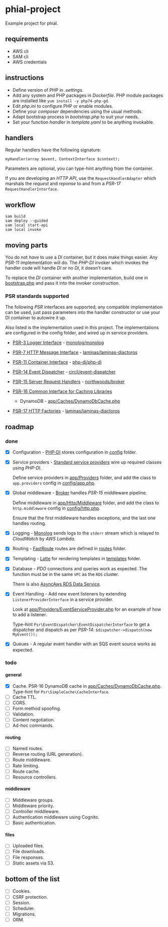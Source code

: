 # phial-project

Example project for phial.

## requirements

* AWS cli
* SAM cli
* AWS credentials

## instructions

* Define version of PHP in _.settings_.
* Add any system and PHP packages in _Dockerfile_. PHP module packages are installed like `yum install -y php74-php-gd`.
* Edit _php.ini_ to configure PHP or enable modules.
* Define your _composer_ dependencies using the usual methods.
* Adapt bootstrap process in _bootstrap.php_ to suit your needs.
* Set your function _handler_ in _template.yaml_ to be anything invokable.

## handlers

Regular handlers have the following signature:

```
myHandler(array $event, ContextInterface $context);
```

Parameters are optional, you can type-hint anything from the container.

If you are developing an _HTTP API_, use the `RequestHandlerAdapter` which marshals the _request_ and _reponse_ to and from a _PSR-17_ `RequestHandlerInterface`.

## workflow

```
sam build
sam deploy --guided
sam local start-api
sam local invoke
```

## moving parts

You do not _have_ to use a _DI_ container, but it does make things easier. Any _PSR-11_ implementation will do. The _PHP-DI_ invoker which invokes the handler code will handle _DI_ or no _DI_, it doesn't care.

To replace the _DI_ container with another implementation, build one in [bootstrap.php](bootstrap.php) and pass it into the invoker construction.

### PSR standards supported

The following _PSR_ interfaces are supported; any compatible implementation can be used, just pass parameters into the handler constructor or use your DI container to autowire it up.

Also listed is the implementation used in this project. The implementations are configured in the config folder, and wired up in service providers.

* [PSR-3 Logger Interface](https://www.php-fig.org/psr/psr-3) - [monolog/monolog](https://packagist.org/packages/monolog/monolog)
* [PSR-7 HTTP Message Interface](https://www.php-fig.org/psr/psr-7) - [laminas/laminas-diactoros](https://packagist.org/packages/laminas/laminas-diactoros)
* [PSR-11 Container Interface](https://www.php-fig.org/psr/psr-11) - [php-di/php-di](https://packagist.org/packages/php-di/php-di)
* [PSR-14 Event Dispatcher](https://www.php-fig.org/psr/psr-14) - [circli/event-dispatcher](https://packagist.org/packages/circli/event-dispatcher)
* [PSR-15 Server Request Handlers](https://www.php-fig.org/psr/psr-15) - [northwoods/broker](https://packagist.org/packages/northwoods/broker)
* [PSR-16 Common Interface for Caching Libraries](https://www.php-fig.org/psr/psr-16)

  * DynamoDB - [app/Caches/DynamoDbCache.php](app/Caches/DynamoDbCache.php)

* [PSR-17 HTTP Factories](https://www.php-fig.org/psr/psr-17) - [laminas/laminas-diactoros](https://packagist.org/packages/laminas/laminas-diactoros)

## roadmap

### done

- [x] Configuration - [PHP-DI](https://php-di.org/) stores configuration in [config](config) folder.
- [x] Service providers - [Standard service providers](https://github.com/container-interop/service-provider/) wire up required classes using _PHP-DI_.

  Define service providers in [app/Providers](app/Providers) folder, and add the class to `app.providers` config in [config/app.php](config/app.php).

- [x] Global middleware - [Broker](https://github.com/northwoods/broker) handles _PSR-15_ middleware pipeline.

  Define middleware in [app/Http/Middleware](app/Http/Middleware) folder, and add the class to `http.middleware` config in [config/http.php](config/http.php).

  Ensure that the first middleware handles exceptions, and the last one handles routing.

- [x] Logging - [Monolog](https://github.com/Seldaek/monolog) sends logs to the `stderr` stream which is relayed to _CloudWatch_ by _AWS Lambda_.
- [x] Routing - [FastRoute](https://github.com/nikic/FastRoute) routes are defined in [routes](routes) folder.
- [x] Templating - [Latte](latte.nette.org/) for rendering templates in [templates](templates) folder.
- [x] Database - _PDO_ connections and queries work as expected. The function must be in the same `VPC` as the `RDS` cluster.

  There is also [AsyncAws RDS Data Service](https://packagist.org/packages/async-aws/rds-data-service).

- [x] Event Handling - Add new event listeners by extending `ListenerProviderInterface` in a service provider.

  Look at [app/Providers/EventServiceProvider.php](app/Providers/EventServiceProvider.php) for an example of how to add a listener.

  Type-hint `Psr\EventDispatcher\EventDispatcherInterface` to get a dispatcher and dispatch as per _PSR-14_: `$dispatcher->dispatch(new MyEvent());`
- [x] Queues - A regular event handler with an SQS event source works as expected.

### todo

#### general

- [x] Cache. PSR-16 DynamoDB cache in [app/Caches/DynamoDbCache.php](app/Caches/DynamoDbCache.php). Type-hint for `Psr\SimpleCache\CacheInterface`.
- [ ] Cache TTL.
- [ ] CORS.
- [ ] Form method spoofing.
- [ ] Validation.
- [ ] Content negotiation.
- [ ] Ad-hoc commands.

#### routing

- [ ] Named routes.
- [ ] Reverse routing (URL generation).
- [ ] Route middleware.
- [ ] Rate limiting.
- [ ] Route cache.
- [ ] Resource controllers.

#### middleware

- [ ] Middleware groups.
- [ ] Middleware priority.
- [ ] Controller middleware.
- [ ] Authentication middleware using Cognito.
- [ ] Basic authentication.

#### files

- [ ] Uploaded files.
- [ ] File downloads.
- [ ] File responses.
- [ ] Static assets via S3.

## bottom of the list

- [ ] Cookies.
- [ ] CSRF protection.
- [ ] Session.
- [ ] Scheduler.
- [ ] Migrations.
- [ ] ORM.
